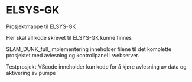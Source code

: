 # ELSYS-GK
Prosjektmappe til ELSYS-GK

Her skal all kode skrevet til ELSYS-GK kunne finnes

SLAM_DUNK_full_implementering inneholder filene til det komplette prosjektet med avlesning og kontrollpanel i webserver.

Testprosjekt_VScode inneholder kun kode for å kjøre avlesning av data og aktivering av pumpe
